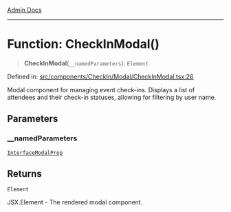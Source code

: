 [Admin Docs](/)

***

# Function: CheckInModal()

> **CheckInModal**(`__namedParameters`): `Element`

Defined in: [src/components/CheckIn/Modal/CheckInModal.tsx:26](https://github.com/PalisadoesFoundation/talawa-admin/blob/main/src/components/CheckIn/Modal/CheckInModal.tsx#L26)

Modal component for managing event check-ins. Displays a list of attendees
and their check-in statuses, allowing for filtering by user name.

## Parameters

### \_\_namedParameters

[`InterfaceModalProp`](../../../../../types/CheckIn/interface/interfaces/InterfaceModalProp.md)

## Returns

`Element`

JSX.Element - The rendered modal component.
